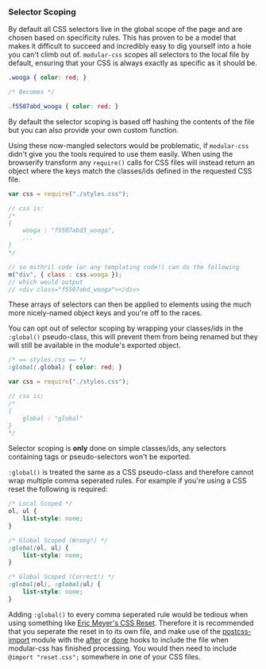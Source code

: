 ### Selector Scoping

By default all CSS selectors live in the global scope of the page and are chosen based on specificity rules. This has proven to be a model that makes it difficult to succeed and incredibly easy to dig yourself into a hole you can't climb out of. `modular-css` scopes all selectors to the local file by default, ensuring that your CSS is always exactly as specific as it should be.

```css
.wooga { color: red; }

/* Becomes */

.f5507abd_wooga { color: red; }
```

By default the selector scoping is based off hashing the contents of the file but you can also provide your own custom function.

Using these now-mangled selectors would be problematic, if `modular-css` didn't give you the tools required to use them easily. When using the browserify transform any `require()` calls for CSS files will instead return an object where the keys match the classes/ids defined in the requested CSS file.

```js
var css = require("./styles.css");

// css is:
/*
{
    wooga : "f5507abd3_wooga",
    ...
}
*/

// so mithril code (or any templating code!) can do the following
m("div", { class : css.wooga });
// which would output
// <div class="f5507abd_wooga"></div>
```

These arrays of selectors can then be applied to elements using the much more nicely-named object keys and you're off to the races.

You can opt out of selector scoping by wrapping your classes/ids in the `:global()` pseudo-class, this will prevent them from being renamed but they will still be available in the module's exported object.

```css
/* == styles.css == */
:global(.global) { color: red; }
```
```js
var css = require("./styles.css");

// css is:
/*
{
    global : "global"
}
*/
```

Selector scoping is **only** done on simple classes/ids, any selectors containing tags or pseudo-selectors won't be exported.

`:global()` is treated the same as a CSS pseudo-class and therefore cannot wrap multiple comma seperated rules. For example if you're using a CSS reset the following is required:

```css
/* Local Scoped */
ol, ul {
    list-style: none;
}

/* Global Scoped (Wrong!) */
:global(ol, ul) {
    list-style: none;
}

/* Global Scoped (Correct!) */
:global(ol), :global(ul) {
    list-style: none;
}
```

Adding `:global()` to every comma seperated rule would be tedious when using something like [Eric Meyer's CSS Reset](http://meyerweb.com/eric/tools/css/reset/). Therefore it is recommended that you seperate the reset in to its own file, and make use of the [postcss-import](https://github.com/postcss/postcss-import) module with the [after](https://github.com/tivac/modular-css/blob/master/docs/api.md#after) or [done](https://github.com/tivac/modular-css/blob/master/docs/api.md#done) hooks to include the file when modular-css has finished processing. You would then need to include `@import "reset.css";` somewhere in one of your CSS files.
